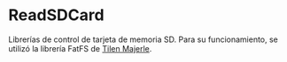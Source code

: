 # ReadSDCard

Librerías de control de tarjeta de memoria SD. Para su funcionamiento, se utilizó la librería FatFS de
[Tilen Majerle](http://stm32f4-discovery.net/2014/07/library-21-read-sd-card-fatfs-stm32f4xx-devices).
